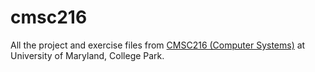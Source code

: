 # cmsc216
All the project and exercise files from [CMSC216 (Computer Systems)](https://www.cs.umd.edu/class/fall2023/cmsc216-010X/) at University of Maryland, College Park.